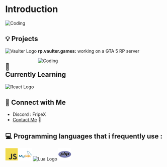 
#  Introduction
<img alt="Coding" src="https://varamo.net/DEVLOPER.png"> 

## 💡 Projects

  <img src="https://dunb17ur4ymx4.cloudfront.net/webstore/logos/c100e9811913b72bb337c3465286af5d13389a59.png" alt="Vaulter Logo" width="40" height="40" /> **rp.vaulter.games:** working on a GTA 5 RP server

<img align="right" alt="Coding" width="400" src="https://cdn.dribbble.com/users/1162077/screenshots/3848914/programmer.gif"> 


## 🌱 Currently Learning

  <img src="https://cdn1.iconfinder.com/data/icons/programing-development-8/24/react_logo-512.png" alt="React Logo" width="40" height="40" />

## 🤝 Connect with Me

- Discord : FripeX
- [Contact Me](mailto:fripexait14@gmail.com) 📧

## 💻 Programming languages that i frequently use :

  <img src="https://raw.githubusercontent.com/devicons/devicon/master/icons/javascript/javascript-original.svg" alt="JavaScript Logo" width="40" height="40" /> <img src="https://raw.githubusercontent.com/devicons/devicon/master/icons/mysql/mysql-original-wordmark.svg" alt="MySQL Logo" width="40" height="40" /> <img src="https://camo.githubusercontent.com/23a685a5645e7371b978f66f03e8c9eb9874060c881615dba5f44740ea6456df/68747470733a2f2f7374617469632e77696b69612e6e6f636f6f6b69652e6e65742f63736f2f696d616765732f302f30662f4c75612d6c6f676f2d6e6f6c6162656c2e7376672e706e672f7265766973696f6e2f6c61746573743f63623d3230313831323031313434363038" alt="Lua Logo" width="40" height="40" /> <img src="https://raw.githubusercontent.com/devicons/devicon/master/icons/php/php-original.svg" alt="Php Logo" width="40" height="40" />





